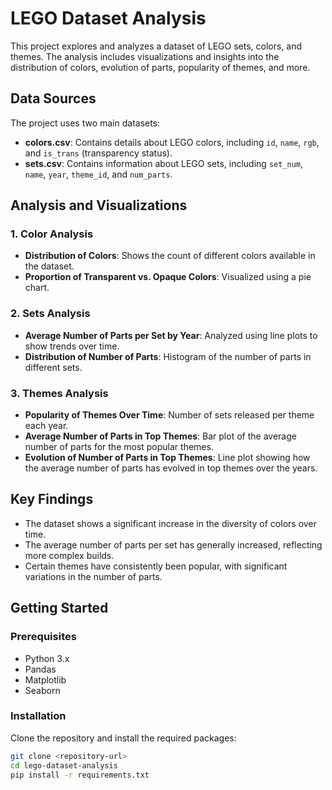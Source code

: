 # LEGO Dataset Analysis

This project explores and analyzes a dataset of LEGO sets, colors, and themes. The analysis includes visualizations and insights into the distribution of colors, evolution of parts, popularity of themes, and more.

## Data Sources

The project uses two main datasets:

- **colors.csv**: Contains details about LEGO colors, including `id`, `name`, `rgb`, and `is_trans` (transparency status).
- **sets.csv**: Contains information about LEGO sets, including `set_num`, `name`, `year`, `theme_id`, and `num_parts`.

## Analysis and Visualizations

### 1. Color Analysis
- **Distribution of Colors**: Shows the count of different colors available in the dataset.
- **Proportion of Transparent vs. Opaque Colors**: Visualized using a pie chart.

### 2. Sets Analysis
- **Average Number of Parts per Set by Year**: Analyzed using line plots to show trends over time.
- **Distribution of Number of Parts**: Histogram of the number of parts in different sets.

### 3. Themes Analysis
- **Popularity of Themes Over Time**: Number of sets released per theme each year.
- **Average Number of Parts in Top Themes**: Bar plot of the average number of parts for the most popular themes.
- **Evolution of Number of Parts in Top Themes**: Line plot showing how the average number of parts has evolved in top themes over the years.

## Key Findings
- The dataset shows a significant increase in the diversity of colors over time.
- The average number of parts per set has generally increased, reflecting more complex builds.
- Certain themes have consistently been popular, with significant variations in the number of parts.

## Getting Started

### Prerequisites
- Python 3.x
- Pandas
- Matplotlib
- Seaborn

### Installation
Clone the repository and install the required packages:

```bash
git clone <repository-url>
cd lego-dataset-analysis
pip install -r requirements.txt
